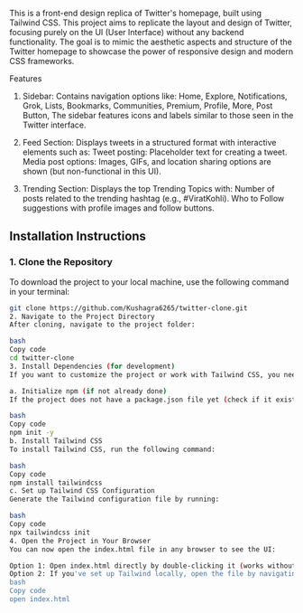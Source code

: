 This is a front-end design replica of Twitter's homepage, built using Tailwind CSS. This project aims to replicate the layout and design of Twitter, focusing purely on the UI (User Interface) without any backend functionality. The goal is to mimic the aesthetic aspects and structure of the Twitter homepage to showcase the power of responsive design and modern CSS frameworks.

Features
1. Sidebar:
Contains navigation options like:
Home,
Explore,
Notifications,
Grok,
Lists,
Bookmarks,
Communities,
Premium,
Profile,
More,
Post Button,
The sidebar features icons and labels similar to those seen in the Twitter interface.

2. Feed Section:
Displays tweets in a structured format with interactive elements such as:
Tweet posting: Placeholder text for creating a tweet.
Media post options: Images, GIFs, and location sharing options are shown (but non-functional in this UI).

3. Trending Section:
Displays the top Trending Topics with:
Number of posts related to the trending hashtag (e.g., #ViratKohli).
Who to Follow suggestions with profile images and follow buttons.

## Installation Instructions

### 1. Clone the Repository

To download the project to your local machine, use the following command in your terminal:

```bash
git clone https://github.com/Kushagra6265/twitter-clone.git
2. Navigate to the Project Directory
After cloning, navigate to the project folder:

bash
Copy code
cd twitter-clone
3. Install Dependencies (for development)
If you want to customize the project or work with Tailwind CSS, you need to install dependencies like Tailwind CSS. To do that, follow these steps:

a. Initialize npm (if not already done)
If the project does not have a package.json file yet (check if it exists), initialize it by running:

bash
Copy code
npm init -y
b. Install Tailwind CSS
To install Tailwind CSS, run the following command:

bash
Copy code
npm install tailwindcss
c. Set up Tailwind CSS Configuration
Generate the Tailwind configuration file by running:

bash
Copy code
npx tailwindcss init
4. Open the Project in Your Browser
You can now open the index.html file in any browser to see the UI:

Option 1: Open index.html directly by double-clicking it (works without any setup).
Option 2: If you've set up Tailwind locally, open the file by navigating to the project folder and running:
bash
Copy code
open index.html
